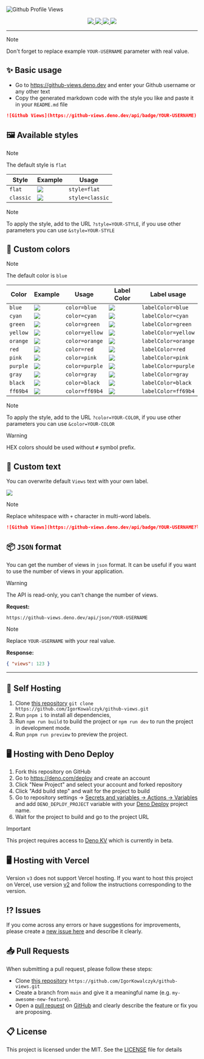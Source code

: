 ![Github Profile Views](https://github.com/IgorKowalczyk/github-views/assets/49127376/1e3f22d5-5fbd-41ff-bd6f-4aee9dfae847)


<div align="center">
  <a aria-label="GitHub License" href="https://github.com/igorkowalczyk/github-views/blob/main/license.md">
    <img src="https://img.shields.io/github/license/igorkowalczyk/github-views?color=blue&logo=github&label=License">
  </a>
  <a aria-label="Version" href="https://github.com/igorkowalczyk/github-views/releases">
    <img src="https://img.shields.io/github/v/release/igorkowalczyk/github-views?color=blue&logo=github&label=Version">
  </a>
  <a aria-label="Powered by" href="https://deno.com/deploy">
    <img src="https://img.shields.io/static/v1?label=Powered%20by&message=Deno&color=blue&logo=deno">
  </a>
  <a aria-label="Powered by" href="https://astro.build">
    <img src="https://img.shields.io/static/v1?label=Powered%20by&message=Astro&color=blue&logo=astro&logoColor=fff">
  </a>
</div>

---

> [!NOTE]
> Don't forget to replace example `YOUR-USERNAME` parameter with real value.

## ✨ Basic usage
 - Go to https://github-views.deno.dev and enter your Github username or any other text
 - Copy the generated markdown code with the style you like and paste it in your `README.md` file
 
```markdown
![Github Views](https://github-views.deno.dev/api/badge/YOUR-USERNAME)
```

## 🖼️ Available styles

> [!NOTE]
> The default style is `flat`

| Style | Example | Usage |
| ----- | ---- | ---- |
| `flat` | ![](https://github-views.deno.dev/api/badge/example?style=flat&display=true) | `style=flat` |
| `classic` | ![](https://github-views.deno.dev/api/badge/example?style=classic&display=true) | `style=classic` |

> [!NOTE]
> To apply the style, add to the URL `?style=YOUR-STYLE`, if you use other parameters you can use `&style=YOUR-STYLE`

## 🎨 Custom colors

> [!NOTE]
> The default color is `blue`

| Color | Example | Usage | Label Color | Label usage | 
| ----- | ---- | ---- | ---- |  ---- | 
| `blue` | ![](https://github-views.deno.dev/api/badge/example?style=flat&display=true&color=blue) | `color=blue`  | ![](https://github-views.deno.dev/api/badge/example?style=flat&display=true&labelColor=blue) | `labelColor=blue` |
| `cyan` | ![](https://github-views.deno.dev/api/badge/example?style=flat&display=true&color=cyan) | `color=cyan` | ![](https://github-views.deno.dev/api/badge/example?style=flat&display=true&labelColor=cyan) | `labelColor=cyan` |
| `green` | ![](https://github-views.deno.dev/api/badge/example?style=flat&display=true&color=green) | `color=green` |  ![](https://github-views.deno.dev/api/badge/example?style=flat&display=true&labelColor=green) | `labelColor=green` |
| `yellow` | ![](https://github-views.deno.dev/api/badge/example?style=flat&display=true&color=yellow) | `color=yellow` | ![](https://github-views.deno.dev/api/badge/example?style=flat&display=true&labelColor=yellow) | `labelColor=yellow` |
| `orange` | ![](https://github-views.deno.dev/api/badge/example?style=flat&display=true&color=orange) | `color=orange` | ![](https://github-views.deno.dev/api/badge/example?style=flat&display=true&labelColor=orange) | `labelColor=orange` |
| `red` | ![](https://github-views.deno.dev/api/badge/example?style=flat&display=true&color=red) | `color=red` | ![](https://github-views.deno.dev/api/badge/example?style=flat&display=true&labelColor=red) | `labelColor=red` |
| `pink` | ![](https://github-views.deno.dev/api/badge/example?style=flat&display=true&color=pink) | `color=pink` | ![](https://github-views.deno.dev/api/badge/example?style=flat&display=true&labelColor=pink) | `labelColor=pink` |
| `purple` | ![](https://github-views.deno.dev/api/badge/example?style=flat&display=true&color=purple) | `color=purple` | ![](https://github-views.deno.dev/api/badge/example?style=flat&display=true&labelColor=purple) | `labelColor=purple` | ![](https://github-views.deno.dev/api/badge/example?style=flat&display=true&labelColor=gray) | `labelColor=gray` |
| `gray` | ![](https://github-views.deno.dev/api/badge/example?style=flat&display=true&color=gray) | `color=gray` | ![](https://github-views.deno.dev/api/badge/example?style=flat&display=true&labelColor=gray) | `labelColor=gray` |
| `black` | ![](https://github-views.deno.dev/api/badge/example?style=flat&display=true&color=black) | `color=black` | ![](https://github-views.deno.dev/api/badge/example?style=flat&display=true&labelColor=black) | `labelColor=black` |
| `ff69b4` | ![](https://github-views.deno.dev/api/badge/example?style=flat&display=true&color=ff69b4) | `color=ff69b4` | ![](https://github-views.deno.dev/api/badge/example?style=flat&display=true&labelColor=ff69b4) | `labelColor=ff69b4` |

> [!NOTE]
> To apply the style, add to the URL `?color=YOUR-COLOR`, if you use other parameters you can use `&color=YOUR-COLOR`

> [!WARNING]
> HEX colors should be used without `#` symbol prefix.

## 📝 Custom text

You can overwrite default `Views` text with your own label.

![](https://github-views.deno.dev/api/badge/example?label=Your+own+label&display=true&color=blue)

> [!NOTE]
> Replace whitespace with `+` character in multi-word labels.

```markdown
![Github Views](https://github-views.deno.dev/api/badge/YOUR-USERNAME?label=Your+own+label)
```

## 📦 `JSON` format

You can get the number of views in `json` format. It can be useful if you want to use the number of views in your application.

> [!WARNING]
> The API is read-only, you can't change the number of views.

**Request:**
```
https://github-views.deno.dev/api/json/YOUR-USERNAME
```
> [!NOTE]
> Replace `YOUR-USERNAME` with your real value.

**Response:**
```json
{ "views": 123 }
```

---

## 🔩 Self Hosting

1. Clone [this repository](https://github.com/igorkowalczyk/github-views) `git clone https://github.com/IgorKowalczyk/github-views.git`
2. Run `pnpm i` to install all dependencies,
3. Run `npm run build` to build the project or `npm run dev` to run the project in development mode.
4. Run `pnpm run preview` to preview the project.

## 🖥️ Hosting with Deno Deploy

1. Fork this repository on GitHub
1. Go to https://deno.com/deploy and create an account
2. Click "New Project" and select your account and forked repository
3. Click "Add build step" and wait for the project to build
2. Go to repository settings -> [Secrets and variables -> Actions -> Variables](https://docs.github.com/en/actions/learn-github-actions/variables) and add `DENO_DEPLOY_PROJECT` variable with your [Deno Deploy](https://deno.com/deploy) project name.
4. Wait for the project to build and go to the project URL

> [!IMPORTANT]
> This project requires access to [Deno KV](https://deno.com/kv) which is currently in beta.

## 🖥️ Hosting with Vercel

Version `v3` does not support Vercel hosting. If you want to host this project on Vercel, use version [v2](https://github.com/IgorKowalczyk/github-views/tree/v2.2.1) and follow the instructions corresponding to the version.

## ⁉️ Issues

If you come across any errors or have suggestions for improvements, please create a [new issue here](https://github.com/igorkowalczyk/github-views/issues) and describe it clearly.


## 📥 Pull Requests

When submitting a pull request, please follow these steps:

- Clone [this repository](https://github.com/igorkowalczyk/github-views) `https://github.com/IgorKowalczyk/github-views.git`
- Create a branch from `main` and give it a meaningful name (e.g. `my-awesome-new-feature`).
- Open a [pull request](https://github.com/igorkowalczyk/github-views/pulls) on [GitHub](https://github.com/) and clearly describe the feature or fix you are proposing.

## 📋 License

This project is licensed under the MIT. See the [LICENSE](https://github.com/igorkowalczyk/github-views/blob/main/license.md) file for details
